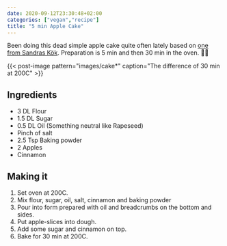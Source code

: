 ```yaml
---
date: 2020-09-12T23:30:48+02:00
categories: ["vegan","recipe"]
title: "5 min Apple Cake"
---
```


Been doing this dead simple apple cake quite often lately based on [one from Sandras Kök](https://sandraskok.blogspot.com/2012/10/vegansk-appelkaka.html). Preparation is 5 min and then 30 min in the oven. ✌🏻

{{< post-image pattern="images/cake*" caption="The difference of 30 min at 200C" >}}

## Ingredients

* 3 DL Flour
* 1.5 DL Sugar
* 0.5 DL Oil (Something neutral like Rapeseed)
* Pinch of salt
* 2.5 Tsp Baking powder
* 2 Apples
* Cinnamon

## Making it

1. Set oven at 200C.
2. Mix flour, sugar, oil, salt, cinnamon and baking powder
3. Pour into form prepared with oil and breadcrumbs on the bottom and sides.
4. Put apple-slices into dough.
5. Add some sugar and cinnamon on top.
6. Bake for 30 min at 200C.
